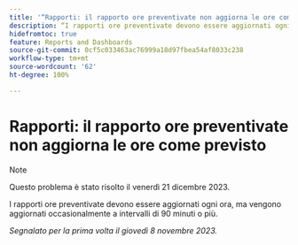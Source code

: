 ```yaml
---
title: '“Rapporti: il rapporto ore preventivate non aggiorna le ore come previsto”'
description: “I rapporti ore preventivate devono essere aggiornati ogni ora, ma vengono aggiornati occasionalmente a intervalli di 90 minuti o più”.
hidefromtoc: true
feature: Reports and Dashboards
source-git-commit: 0cf5c033463ac76999a18d97fbea54af8033c238
workflow-type: tm+mt
source-wordcount: '62'
ht-degree: 100%

---
```



# Rapporti: il rapporto ore preventivate non aggiorna le ore come previsto

>[!NOTE]
>
>Questo problema è stato risolto il venerdì 21 dicembre 2023.

I rapporti ore preventivate devono essere aggiornati ogni ora, ma vengono aggiornati occasionalmente a intervalli di 90 minuti o più.

_Segnalato per la prima volta il giovedì 8 novembre 2023._
